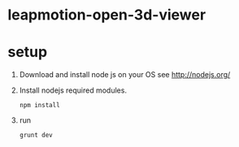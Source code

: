 leapmotion-open-3d-viewer
=========================


# setup

1. Download and install node js on your OS see http://nodejs.org/
2. Install nodejs required modules.

    ```
    npm install
    ```
3. run
    ```
    grunt dev
    ```
